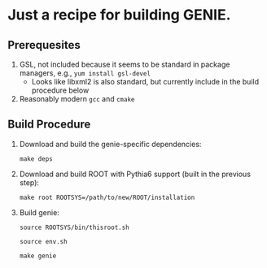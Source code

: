 # Just a recipe for building GENIE.

## Prerequesites
1. GSL, not included because it seems to be standard in package managers, e.g., `yum install gsl-devel`
    * Looks like libxml2 is also standard, but currently include in the build procedure below 
2. Reasonably modern `gcc` and `cmake`

## Build Procedure
1. Download and build the genie-specific dependencies:
 
   `make deps`

2. Download and build ROOT with Pythia6 support (built in the previous step):

   `make root ROOTSYS=/path/to/new/ROOT/installation`

3. Build genie:

   `source ROOTSYS/bin/thisroot.sh`

   `source env.sh`

   `make genie`

